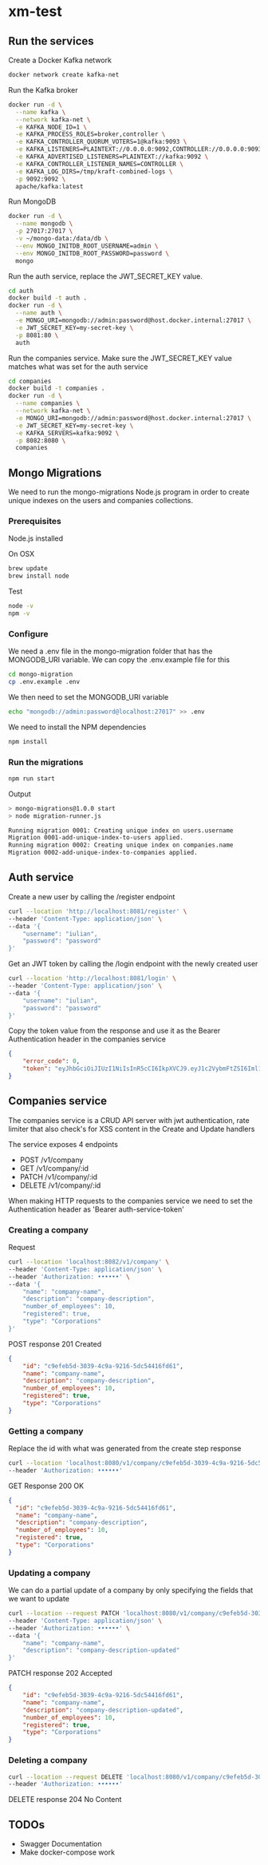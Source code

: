 # xm-test

## Run the services

Create a Docker Kafka network

```bash
docker network create kafka-net
```

Run the Kafka broker

```bash
docker run -d \
  --name kafka \
  --network kafka-net \
  -e KAFKA_NODE_ID=1 \
  -e KAFKA_PROCESS_ROLES=broker,controller \
  -e KAFKA_CONTROLLER_QUORUM_VOTERS=1@kafka:9093 \
  -e KAFKA_LISTENERS=PLAINTEXT://0.0.0.0:9092,CONTROLLER://0.0.0.0:9093 \
  -e KAFKA_ADVERTISED_LISTENERS=PLAINTEXT://kafka:9092 \
  -e KAFKA_CONTROLLER_LISTENER_NAMES=CONTROLLER \
  -e KAFKA_LOG_DIRS=/tmp/kraft-combined-logs \
  -p 9092:9092 \
  apache/kafka:latest
```

Run MongoDB

```bash
docker run -d \
  --name mongodb \
  -p 27017:27017 \
  -v ~/mongo-data:/data/db \
  --env MONGO_INITDB_ROOT_USERNAME=admin \
  --env MONGO_INITDB_ROOT_PASSWORD=password \
  mongo
```

Run the auth service, replace the JWT_SECRET_KEY value.

```bash
cd auth
docker build -t auth .
docker run -d \
  --name auth \
  -e MONGO_URI=mongodb://admin:password@host.docker.internal:27017 \
  -e JWT_SECRET_KEY=my-secret-key \
  -p 8081:80 \
  auth
```

Run the companies service.
Make sure the JWT_SECRET_KEY value matches what was set for the auth service

```bash
cd companies
docker build -t companies .
docker run -d \
  --name companies \
  --network kafka-net \
  -e MONGO_URI=mongodb://admin:password@host.docker.internal:27017 \
  -e JWT_SECRET_KEY=my-secret-key \
  -e KAFKA_SERVERS=kafka:9092 \
  -p 8082:8080 \
  companies
```

## Mongo Migrations

We need to run the mongo-migrations Node.js program in order to create unique indexes on the users and companies collections.

### Prerequisites

Node.js installed

On OSX

```bash
brew update
brew install node
```

Test

```bash
node -v
npm -v
```

### Configure

We need a .env file in the mongo-migration folder that has the MONGODB_URI variable.
We can copy the .env.example file for this

```bash
cd mongo-migration
cp .env.example .env
```

We then need to set the MONGODB_URI variable

```bash
echo "mongodb://admin:password@localhost:27017" >> .env
```

We need to install the NPM dependencies

```bash
npm install
```

### Run the migrations

```bash
npm run start
```

Output

```bash
> mongo-migrations@1.0.0 start
> node migration-runner.js

Running migration 0001: Creating unique index on users.username
Migration 0001-add-unique-index-to-users applied.
Running migration 0002: Creating unique index on companies.name
Migration 0002-add-unique-index-to-companies applied.
```

## Auth service

Create a new user by calling the /register endpoint

```bash
curl --location 'http://localhost:8081/register' \
--header 'Content-Type: application/json' \
--data '{
    "username": "iulian",
    "password": "password"
}'
```

Get an JWT token by calling the /login endpoint with the newly created user

```bash
curl --location 'http://localhost:8081/login' \
--header 'Content-Type: application/json' \
--data '{
    "username": "iulian",
    "password": "password"
}'
```

Copy the token value from the response and use it as the Bearer Authentication header in the companies service

```JSON
{
    "error_code": 0,
    "token": "eyJhbGciOiJIUzI1NiIsInR5cCI6IkpXVCJ9.eyJ1c2VybmFtZSI6Iml1bGlhbiIsInNjb3BlcyI6bnVsbCwiaXNzIjoiYXV0aCIsImV4cCI6MTc0MzkzMjIxNCwiaWF0IjoxNzQzOTI4NjE0fQ.nnFfxFBrRhQm-t08BUYHJ_yR2_uWswol_edk6BAcxHM"
}
```

## Companies service

The companies service is a CRUD API server with jwt authentication, rate limiter that also check's for XSS content in the Create and Update handlers

The service exposes 4 endpoints

- POST /v1/company
- GET /v1/company/:id
- PATCH /v1/company/:id
- DELETE /v1/company/:id

When making HTTP requests to the companies service we need to set the Authentication header as 'Bearer auth-service-token'

### Creating a company

Request

```bash
curl --location 'localhost:8082/v1/company' \
--header 'Content-Type: application/json' \
--header 'Authorization: ••••••' \
--data '{
    "name": "company-name",
    "description": "company-description",
    "number_of_employees": 10,
    "registered": true,
    "type": "Corporations"
}'
```

POST response 201 Created

```JSON
{
    "id": "c9efeb5d-3039-4c9a-9216-5dc54416fd61",
    "name": "company-name",
    "description": "company-description",
    "number_of_employees": 10,
    "registered": true,
    "type": "Corporations"
}
```

### Getting a company

Replace the id with what was generated from the create step response

```bash
curl --location 'localhost:8080/v1/company/c9efeb5d-3039-4c9a-9216-5dc54416fd61' \
--header 'Authorization: ••••••'
```

GET Response 200 OK

```json
{
  "id": "c9efeb5d-3039-4c9a-9216-5dc54416fd61",
  "name": "company-name",
  "description": "company-description",
  "number_of_employees": 10,
  "registered": true,
  "type": "Corporations"
}
```

### Updating a company

We can do a partial update of a company by only specifying the fields that we want to update

```bash
curl --location --request PATCH 'localhost:8080/v1/company/c9efeb5d-3039-4c9a-9216-5dc54416fd61' \
--header 'Content-Type: application/json' \
--header 'Authorization: ••••••' \
--data '{
    "name": "company-name",
    "description": "company-description-updated"
}'
```

PATCH response 202 Accepted

```JSON
{
    "id": "c9efeb5d-3039-4c9a-9216-5dc54416fd61",
    "name": "company-name",
    "description": "company-description-updated",
    "number_of_employees": 10,
    "registered": true,
    "type": "Corporations"
}
```

### Deleting a company

```bash
curl --location --request DELETE 'localhost:8080/v1/company/c9efeb5d-3039-4c9a-9216-5dc54416fd61' \
--header 'Authorization: ••••••'
```

DELETE response 204 No Content

## TODOs

- Swagger Documentation
- Make docker-compose work
